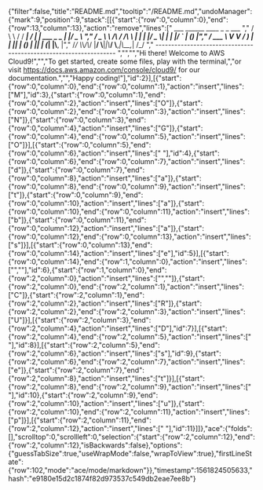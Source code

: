 {"filter":false,"title":"README.md","tooltip":"/README.md","undoManager":{"mark":9,"position":9,"stack":[[{"start":{"row":0,"column":0},"end":{"row":13,"column":13},"action":"remove","lines":["         ___        ______     ____ _                 _  ___  ","        / \\ \\      / / ___|   / ___| | ___  _   _  __| |/ _ \\ ","       / _ \\ \\ /\\ / /\\___ \\  | |   | |/ _ \\| | | |/ _` | (_) |","      / ___ \\ V  V /  ___) | | |___| | (_) | |_| | (_| |\\__, |","     /_/   \\_\\_/\\_/  |____/   \\____|_|\\___/ \\__,_|\\__,_|  /_/ "," ----------------------------------------------------------------- ","","","Hi there! Welcome to AWS Cloud9!","","To get started, create some files, play with the terminal,","or visit https://docs.aws.amazon.com/console/cloud9/ for our documentation.","","Happy coding!"],"id":2}],[{"start":{"row":0,"column":0},"end":{"row":0,"column":1},"action":"insert","lines":["M"],"id":3},{"start":{"row":0,"column":1},"end":{"row":0,"column":2},"action":"insert","lines":["O"]},{"start":{"row":0,"column":2},"end":{"row":0,"column":3},"action":"insert","lines":["N"]},{"start":{"row":0,"column":3},"end":{"row":0,"column":4},"action":"insert","lines":["G"]},{"start":{"row":0,"column":4},"end":{"row":0,"column":5},"action":"insert","lines":["O"]}],[{"start":{"row":0,"column":5},"end":{"row":0,"column":6},"action":"insert","lines":[" "],"id":4},{"start":{"row":0,"column":6},"end":{"row":0,"column":7},"action":"insert","lines":["d"]},{"start":{"row":0,"column":7},"end":{"row":0,"column":8},"action":"insert","lines":["a"]},{"start":{"row":0,"column":8},"end":{"row":0,"column":9},"action":"insert","lines":["t"]},{"start":{"row":0,"column":9},"end":{"row":0,"column":10},"action":"insert","lines":["a"]},{"start":{"row":0,"column":10},"end":{"row":0,"column":11},"action":"insert","lines":["b"]},{"start":{"row":0,"column":11},"end":{"row":0,"column":12},"action":"insert","lines":["a"]},{"start":{"row":0,"column":12},"end":{"row":0,"column":13},"action":"insert","lines":["s"]}],[{"start":{"row":0,"column":13},"end":{"row":0,"column":14},"action":"insert","lines":["e"],"id":5}],[{"start":{"row":0,"column":14},"end":{"row":1,"column":0},"action":"insert","lines":["",""],"id":6},{"start":{"row":1,"column":0},"end":{"row":2,"column":0},"action":"insert","lines":["",""]},{"start":{"row":2,"column":0},"end":{"row":2,"column":1},"action":"insert","lines":["C"]},{"start":{"row":2,"column":1},"end":{"row":2,"column":2},"action":"insert","lines":["R"]},{"start":{"row":2,"column":2},"end":{"row":2,"column":3},"action":"insert","lines":["U"]}],[{"start":{"row":2,"column":3},"end":{"row":2,"column":4},"action":"insert","lines":["D"],"id":7}],[{"start":{"row":2,"column":4},"end":{"row":2,"column":5},"action":"insert","lines":[" "],"id":8}],[{"start":{"row":2,"column":5},"end":{"row":2,"column":6},"action":"insert","lines":["s"],"id":9},{"start":{"row":2,"column":6},"end":{"row":2,"column":7},"action":"insert","lines":["e"]},{"start":{"row":2,"column":7},"end":{"row":2,"column":8},"action":"insert","lines":["t"]}],[{"start":{"row":2,"column":8},"end":{"row":2,"column":9},"action":"insert","lines":[" "],"id":10},{"start":{"row":2,"column":9},"end":{"row":2,"column":10},"action":"insert","lines":["u"]},{"start":{"row":2,"column":10},"end":{"row":2,"column":11},"action":"insert","lines":["p"]}],[{"start":{"row":2,"column":11},"end":{"row":2,"column":12},"action":"insert","lines":[" "],"id":11}]]},"ace":{"folds":[],"scrolltop":0,"scrollleft":0,"selection":{"start":{"row":2,"column":12},"end":{"row":2,"column":12},"isBackwards":false},"options":{"guessTabSize":true,"useWrapMode":false,"wrapToView":true},"firstLineState":{"row":102,"mode":"ace/mode/markdown"}},"timestamp":1561824505633,"hash":"e9180e15d2c1874f82d973537c549db2eae7ee8b"}